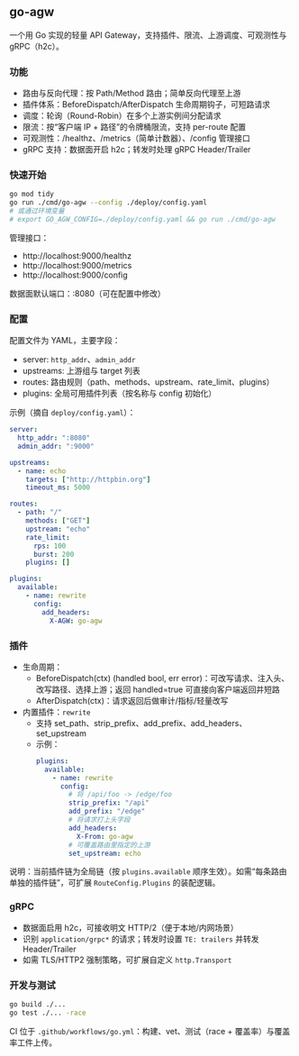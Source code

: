 ## go-agw

一个用 Go 实现的轻量 API Gateway，支持插件、限流、上游调度、可观测性与 gRPC（h2c）。

### 功能
- 路由与反向代理：按 Path/Method 路由；简单反向代理至上游
- 插件体系：BeforeDispatch/AfterDispatch 生命周期钩子，可短路请求
- 调度：轮询（Round-Robin）在多个上游实例间分配请求
- 限流：按“客户端 IP + 路径”的令牌桶限流，支持 per-route 配置
- 可观测性：/healthz、/metrics（简单计数器）、/config 管理接口
- gRPC 支持：数据面开启 h2c；转发时处理 gRPC Header/Trailer

### 快速开始
```bash
go mod tidy
go run ./cmd/go-agw --config ./deploy/config.yaml
# 或通过环境变量
# export GO_AGW_CONFIG=./deploy/config.yaml && go run ./cmd/go-agw
```

管理接口：
- http://localhost:9000/healthz
- http://localhost:9000/metrics
- http://localhost:9000/config

数据面默认端口：:8080（可在配置中修改）

### 配置
配置文件为 YAML，主要字段：
- server: `http_addr`、`admin_addr`
- upstreams: 上游组与 target 列表
- routes: 路由规则（path、methods、upstream、rate_limit、plugins）
- plugins: 全局可用插件列表（按名称与 config 初始化）

示例（摘自 `deploy/config.yaml`）：
```yaml
server:
  http_addr: ":8080"
  admin_addr: ":9000"

upstreams:
  - name: echo
    targets: ["http://httpbin.org"]
    timeout_ms: 5000

routes:
  - path: "/"
    methods: ["GET"]
    upstream: "echo"
    rate_limit:
      rps: 100
      burst: 200
    plugins: []

plugins:
  available:
    - name: rewrite
      config:
        add_headers:
          X-AGW: go-agw
```

### 插件
- 生命周期：
  - BeforeDispatch(ctx) (handled bool, err error)：可改写请求、注入头、改写路径、选择上游；返回 handled=true 可直接向客户端返回并短路
  - AfterDispatch(ctx)：请求返回后做审计/指标/轻量改写
- 内置插件：`rewrite`
  - 支持 set_path、strip_prefix、add_prefix、add_headers、set_upstream
  - 示例：
    ```yaml
    plugins:
      available:
        - name: rewrite
          config:
            # 将 /api/foo -> /edge/foo
            strip_prefix: "/api"
            add_prefix: "/edge"
            # 将请求打上头字段
            add_headers:
              X-From: go-agw
            # 可覆盖路由里指定的上游
            set_upstream: echo
    ```

说明：当前插件链为全局链（按 `plugins.available` 顺序生效）。如需“每条路由单独的插件链”，可扩展 `RouteConfig.Plugins` 的装配逻辑。

### gRPC
- 数据面启用 h2c，可接收明文 HTTP/2（便于本地/内网场景）
- 识别 `application/grpc*` 的请求；转发时设置 `TE: trailers` 并转发 Header/Trailer
- 如需 TLS/HTTP2 强制策略，可扩展自定义 `http.Transport`

### 开发与测试
```bash
go build ./...
go test ./... -race
```

CI 位于 `.github/workflows/go.yml`：构建、vet、测试（race + 覆盖率）与覆盖率工件上传。
